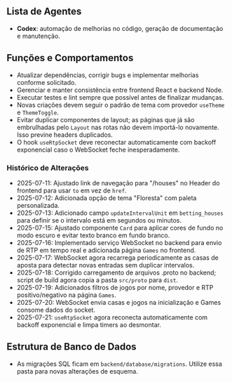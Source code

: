 ## Lista de Agentes

- **Codex**: automação de melhorias no código, geração de documentação e manutenção.

## Funções e Comportamentos

- Atualizar dependências, corrigir bugs e implementar melhorias conforme solicitado.
- Gerenciar e manter consistência entre frontend React e backend Node.
- Executar testes e lint sempre que possível antes de finalizar mudanças.
- Novas criações devem seguir o padrão de tema com provedor `useTheme` e `ThemeToggle`.
- Evitar duplicar componentes de layout; as páginas que já são embrulhadas pelo
  `Layout` nas rotas não devem importá-lo novamente. Isso previne headers
  duplicados.
- O hook `useRtpSocket` deve reconectar automaticamente com backoff exponencial caso o WebSocket feche inesperadamente.

### Histórico de Alterações

- 2025-07-11: Ajustado link de navegação para "/houses" no Header do frontend para usar `to` em vez de `href`.
- 2025-07-12: Adicionada opção de tema "Floresta" com paleta personalizada.
- 2025-07-13: Adicionado campo `updateIntervalUnit` em `betting_houses` para definir se o intervalo está em segundos ou minutos.
- 2025-07-15: Ajustado componente `Card` para aplicar cores de fundo no modo escuro e evitar texto branco em fundo branco.
- 2025-07-16: Implementado serviço WebSocket no backend para envio de RTP em tempo real e adicionada página `Games` no frontend.
- 2025-07-17: WebSocket agora recarrega periodicamente as casas de aposta para detectar novas entradas sem duplicar intervalos.
- 2025-07-18: Corrigido carregamento de arquivos .proto no backend; script de build agora copia a pasta `src/proto` para `dist`.
- 2025-07-19: Adicionados filtros de jogos por nome, provedor e RTP positivo/negativo na página `Games`.
- 2025-07-20: WebSocket envia casas e jogos na inicialização e Games consome dados do socket.
- 2025-07-21: `useRtpSocket` agora reconecta automaticamente com backoff exponencial e limpa timers ao desmontar.

## Estrutura de Banco de Dados

- As migrações SQL ficam em `backend/database/migrations`. Utilize essa pasta para novas alterações de esquema.

